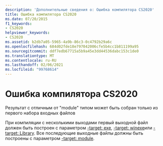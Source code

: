 ```yaml
---
description: 'Дополнительные сведения о: Ошибка компилятора CS2020'
title: Ошибка компилятора CS2020
ms.date: 07/20/2015
f1_keywords:
- CS2020
helpviewer_keywords:
- CS2020
ms.assetid: b2db7a05-5965-4a9b-86c3-0c4792b29a6c
ms.openlocfilehash: 684d02fde18e797042006cfe5b4cc1b811199a95
ms.sourcegitcommit: ddf7edb67715a5b9a45e3dd44536dabc153c1de0
ms.translationtype: MT
ms.contentlocale: ru-RU
ms.lasthandoff: 02/06/2021
ms.locfileid: "99768614"
---
```

# <a name="compiler-error-cs2020"></a>Ошибка компилятора CS2020

Результат с отличным от "module" типом может быть собран только из первого набора входных файлов  
  
 При компиляции с несколькими выходами первый выходной файл должен быть построен с параметром [-target: exe](../language-reference/compiler-options/target-exe-compiler-option.md), [-target: winexe](../language-reference/compiler-options/target-winexe-compiler-option.md)или [-target: Library](../language-reference/compiler-options/target-library-compiler-option.md). Все последующие выходные файлы должны быть построены с параметром [-target: module](../language-reference/compiler-options/target-module-compiler-option.md).
